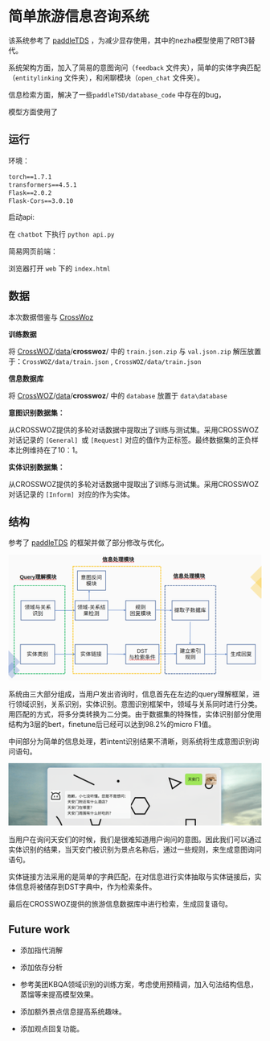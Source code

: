 # 简单旅游信息咨询系统

该系统参考了 [paddleTDS](https://github.com/cyberfish1120/PaddleTDS) ，为减少显存使用，其中的nezha模型使用了RBT3替代。

系统架构方面，加入了简易的意图询问（`feedback` 文件夹），简单的实体字典匹配（`entitylinking` 文件夹），和闲聊模块（`open_chat` 文件夹）。

信息检索方面，解决了一些`paddleTSD/database_code` 中存在的bug，

模型方面使用了

## 运行

环境：

```
torch==1.7.1
transformers==4.5.1
Flask==2.0.2
Flask-Cors==3.0.10
```

启动api:

在 `chatbot` 下执行 `python api.py`

简易网页前端：

浏览器打开 `web` 下的 `index.html`

## 数据

本次数据借鉴与 [CrossWoz](https://github.com/thu-coai/CrossWOZ)

**训练数据**

将 [CrossWOZ](https://github.com/thu-coai/CrossWOZ)/[data](https://github.com/thu-coai/CrossWOZ/tree/master/data)/**crosswoz**/ 中的 `train.json.zip`  与 `val.json.zip` 解压放置于：`CrossWOZ/data/train.json` , `CrossWOZ/data/train.json`

**信息数据库**

将  [CrossWOZ](https://github.com/thu-coai/CrossWOZ)/[data](https://github.com/thu-coai/CrossWOZ/tree/master/data)/**crosswoz**/ 中的 `database` 放置于 `data\database`

**意图识别数据集：**

从CROSSWOZ提供的多轮对话数据中提取出了训练与测试集。采用CROSSWOZ对话记录的 `[General] `或 `[Request]` 对应的值作为正标签。最终数据集的正负样本比例维持在了10：1。

**实体识别数据集：**

从CROSSWOZ提供的多轮对话数据中提取出了训练与测试集。采用CROSSWOZ对话记录的 `[Inform] `对应的作为实体。

## 结构

参考了 [paddleTDS](https://github.com/cyberfish1120/PaddleTDS) 的框架并做了部分修改与优化。

![image-20211114153305267](img/readme/image-20211114153305267.png)

系统由三大部分组成，当用户发出咨询时，信息首先在左边的query理解框架，进行领域识别，关系识别，实体识别。意图识别框架中，领域与关系同时进行分类。用匹配的方式，将多分类转换为二分类。由于数据集的特殊性，实体识别部分使用结构为3层的bert，finetune后已经可以达到98.2%的micro F1值。

中间部分为简单的信息处理，若intent识别结果不清晰，则系统将生成意图识别询问语句。

![image-20211114153554531](img/readme/image-20211114153554531.png)

当用户在询问天安们的时候，我们是很难知道用户询问的意图。因此我们可以通过实体识别的结果，当天安门被识别为景点名称后，通过一些规则，来生成意图询问语句。

实体链接方法采用的是简单的字典匹配，在对信息进行实体抽取与实体链接后，实体信息将被储存到DST字典中，作为检索条件。

最后在CROSSWOZ提供的旅游信息数据库中进行检索，生成回复语句。

## Future work

+ 添加指代消解

+ 添加依存分析

+ 参考美团KBQA领域识别的训练方案，考虑使用预精调，加入句法结构信息，蒸馏等来提高模型效果。
+ 添加额外景点信息提高系统趣味。
+ 添加观点回复功能。
